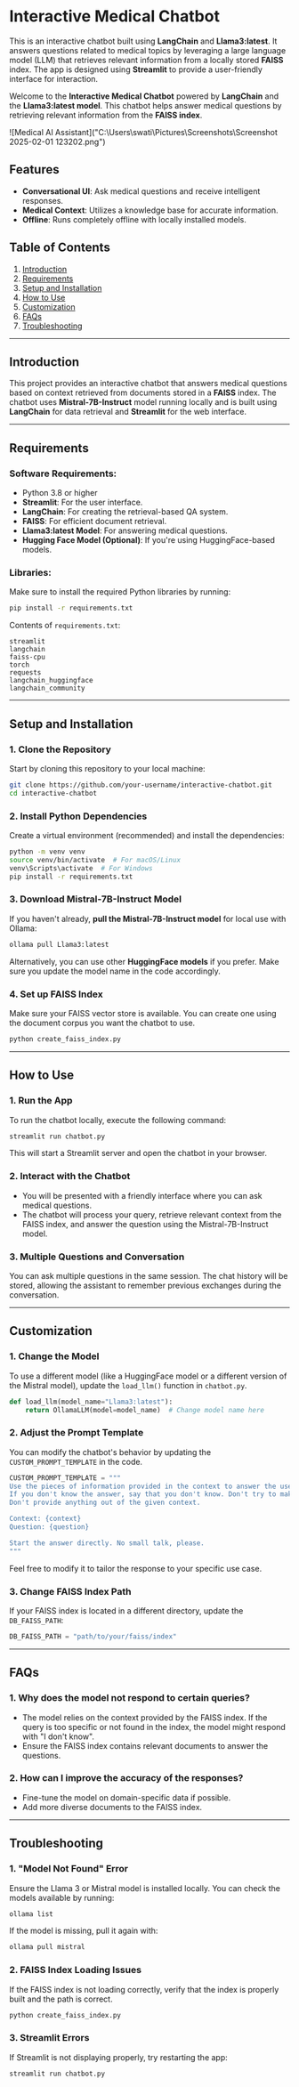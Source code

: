 
# **Interactive Medical Chatbot**

This is an interactive chatbot built using **LangChain** and **Llama3:latest**. It answers questions related to medical topics by leveraging a large language model (LLM) that retrieves relevant information from a locally stored **FAISS** index. The app is designed using **Streamlit** to provide a user-friendly interface for interaction.

Welcome to the **Interactive Medical Chatbot** powered by **LangChain** and the **Llama3:latest model**. This chatbot helps answer medical questions by retrieving relevant information from the **FAISS index**.

![Medical AI Assistant]("C:\Users\swati\Pictures\Screenshots\Screenshot 2025-02-01 123202.png")

## Features
- **Conversational UI**: Ask medical questions and receive intelligent responses.
- **Medical Context**: Utilizes a knowledge base for accurate information.
- **Offline**: Runs completely offline with locally installed models.

## **Table of Contents**
1. [Introduction](#introduction)
2. [Requirements](#requirements)
3. [Setup and Installation](#setup-and-installation)
4. [How to Use](#how-to-use)
5. [Customization](#customization)
6. [FAQs](#faqs)
7. [Troubleshooting](#troubleshooting)

---

## **Introduction**
This project provides an interactive chatbot that answers medical questions based on context retrieved from documents stored in a **FAISS** index. The chatbot uses **Mistral-7B-Instruct** model running locally and is built using **LangChain** for data retrieval and **Streamlit** for the web interface.

---

## **Requirements**

### **Software Requirements:**
- Python 3.8 or higher
- **Streamlit**: For the user interface.
- **LangChain**: For creating the retrieval-based QA system.
- **FAISS**: For efficient document retrieval.
- **Llama3:latest Model**: For answering medical questions.
- **Hugging Face Model (Optional)**: If you're using HuggingFace-based models.

### **Libraries:**
Make sure to install the required Python libraries by running:
```bash
pip install -r requirements.txt
```

Contents of `requirements.txt`:
```
streamlit
langchain
faiss-cpu
torch
requests
langchain_huggingface
langchain_community
```

---

## **Setup and Installation**

### 1. **Clone the Repository**

Start by cloning this repository to your local machine:

```bash
git clone https://github.com/your-username/interactive-chatbot.git
cd interactive-chatbot
```

### 2. **Install Python Dependencies**

Create a virtual environment (recommended) and install the dependencies:

```bash
python -m venv venv
source venv/bin/activate  # For macOS/Linux
venv\Scripts\activate  # For Windows
pip install -r requirements.txt
```

### 3. **Download Mistral-7B-Instruct Model**

If you haven't already, **pull the Mistral-7B-Instruct model** for local use with Ollama:

```bash
ollama pull Llama3:latest
```

Alternatively, you can use other **HuggingFace models** if you prefer. Make sure you update the model name in the code accordingly.

### 4. **Set up FAISS Index**
Make sure your FAISS vector store is available. You can create one using the document corpus you want the chatbot to use.

```bash
python create_faiss_index.py
```

---

## **How to Use**

### 1. **Run the App**

To run the chatbot locally, execute the following command:

```bash
streamlit run chatbot.py
```

This will start a Streamlit server and open the chatbot in your browser.

### 2. **Interact with the Chatbot**

- You will be presented with a friendly interface where you can ask medical questions.
- The chatbot will process your query, retrieve relevant context from the FAISS index, and answer the question using the Mistral-7B-Instruct model.

### 3. **Multiple Questions and Conversation**

You can ask multiple questions in the same session. The chat history will be stored, allowing the assistant to remember previous exchanges during the conversation.

---

## **Customization**

### 1. **Change the Model**

To use a different model (like a HuggingFace model or a different version of the Mistral model), update the `load_llm()` function in `chatbot.py`.

```python
def load_llm(model_name="Llama3:latest"):
    return OllamaLLM(model=model_name)  # Change model name here
```

### 2. **Adjust the Prompt Template**

You can modify the chatbot's behavior by updating the `CUSTOM_PROMPT_TEMPLATE` in the code.

```python
CUSTOM_PROMPT_TEMPLATE = """
Use the pieces of information provided in the context to answer the user's question.
If you don't know the answer, say that you don't know. Don't try to make up an answer. 
Don't provide anything out of the given context.

Context: {context}
Question: {question}

Start the answer directly. No small talk, please.
"""
```

Feel free to modify it to tailor the response to your specific use case.

### 3. **Change FAISS Index Path**

If your FAISS index is located in a different directory, update the `DB_FAISS_PATH`:

```python
DB_FAISS_PATH = "path/to/your/faiss/index"
```

---

## **FAQs**

### **1. Why does the model not respond to certain queries?**

- The model relies on the context provided by the FAISS index. If the query is too specific or not found in the index, the model might respond with "I don't know".
- Ensure the FAISS index contains relevant documents to answer the questions.

### **2. How can I improve the accuracy of the responses?**

- Fine-tune the model on domain-specific data if possible.
- Add more diverse documents to the FAISS index.

---

## **Troubleshooting**

### **1. "Model Not Found" Error**
Ensure the Llama 3 or Mistral model is installed locally. You can check the models available by running:

```bash
ollama list
```

If the model is missing, pull it again with:

```bash
ollama pull mistral
```

### **2. FAISS Index Loading Issues**
If the FAISS index is not loading correctly, verify that the index is properly built and the path is correct.

```bash
python create_faiss_index.py
```

### **3. Streamlit Errors**
If Streamlit is not displaying properly, try restarting the app:

```bash
streamlit run chatbot.py
```


